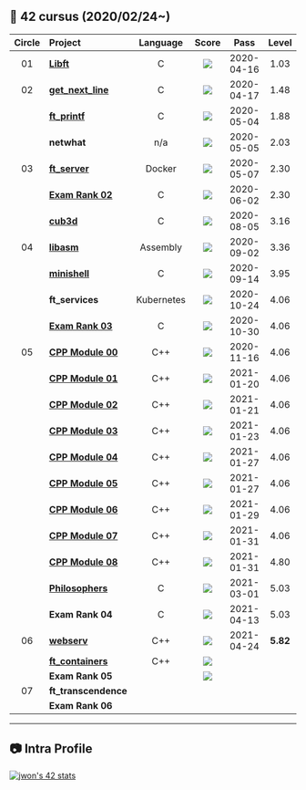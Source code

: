 ##  :notebook_with_decorative_cover: 42 cursus (2020/02/24~)

| Circle | Project                                                      |  Language  |                            Score                             |    Pass    |  Level   |
| :----: | :----------------------------------------------------------- | :--------: | :----------------------------------------------------------: | :--------: | :------: |
|   01   | [**Libft**](https://github.com/jwon42/42cursus_01_Libft)     |     C      |  ![](https://badge42.herokuapp.com/api/project/jwon/Libft)   | 2020-04-16 |   1.03   |
|   02   | [**get_next_line**](https://github.com/jwon42/42cursus_02_get_next_line) |     C      | ![](https://badge42.herokuapp.com/api/project/jwon/get_next_line) | 2020-04-17 |   1.48   |
|        | [**ft_printf**](https://github.com/jwon42/42cursus_03_ft_printf) |     C      | ![](https://badge42.herokuapp.com/api/project/jwon/ft_printf) | 2020-05-04 |   1.88   |
|        | **netwhat**                                                  |    n/a     | ![](https://badge42.herokuapp.com/api/project/jwon/netwhat)  | 2020-05-05 |   2.03   |
|   03   | [**ft_server**](https://github.com/jwon42/42cursus_05_ft_server) |   Docker   | ![](https://badge42.herokuapp.com/api/project/jwon/ft_server) | 2020-05-07 |   2.30   |
|        | [**Exam Rank 02**](https://github.com/jwon42/42cursus_06_exam_rank_02) |     C      | ![](https://badge42.herokuapp.com/api/project/jwon/Exam%20Rank%2002) | 2020-06-02 |   2.30   |
|        | [**cub3d**](https://github.com/jwon42/42cursus_07_cub3d)     |     C      |  ![](https://badge42.herokuapp.com/api/project/jwon/cub3d)   | 2020-08-05 |   3.16   |
|   04   | [**libasm**](https://github.com/jwon42/42cursus_08_libasm)   |  Assembly  |  ![](https://badge42.herokuapp.com/api/project/jwon/libasm)  | 2020-09-02 |   3.36   |
|        | [**minishell**](https://github.com/jwon42/42cursus_09_minishell) |     C      | ![](https://badge42.herokuapp.com/api/project/jwon/minishell) | 2020-09-14 |   3.95   |
|        | **ft_services**                                              | Kubernetes | ![](https://badge42.herokuapp.com/api/project/jwon/ft_services) | 2020-10-24 |   4.06   |
|        | [**Exam Rank 03**](https://github.com/jwon42/42cursus_11_exam_rank_03) |     C      | ![](https://badge42.herokuapp.com/api/project/jwon/Exam%20Rank%2003) | 2020-10-30 |   4.06   |
|   05   | [**CPP Module 00**](https://github.com/jwon42/42cursus_12_CPP_Module/tree/master/00) |    C++     | ![](https://badge42.herokuapp.com/api/project/jwon/CPP%20Module%2000) | 2020-11-16 |   4.06   |
|        | [**CPP Module 01**](https://github.com/jwon42/42cursus_12_CPP_Module/tree/master/01) |    C++     | ![](https://badge42.herokuapp.com/api/project/jwon/CPP%20Module%2001) | 2021-01-20 |   4.06   |
|        | [**CPP Module 02**](https://github.com/jwon42/42cursus_12_CPP_Module/tree/master/02) |    C++     | ![](https://badge42.herokuapp.com/api/project/jwon/CPP%20Module%2002) | 2021-01-21 |   4.06   |
|        | [**CPP Module 03**](https://github.com/jwon42/42cursus_12_CPP_Module/tree/master/03) |    C++     | ![](https://badge42.herokuapp.com/api/project/jwon/CPP%20Module%2003) | 2021-01-23 |   4.06   |
|        | [**CPP Module 04**](https://github.com/jwon42/42cursus_12_CPP_Module/tree/master/04) |    C++     | ![](https://badge42.herokuapp.com/api/project/jwon/CPP%20Module%2004) | 2021-01-27 |   4.06   |
|        | [**CPP Module 05**](https://github.com/jwon42/42cursus_12_CPP_Module/tree/master/05) |    C++     | ![](https://badge42.herokuapp.com/api/project/jwon/CPP%20Module%2005) | 2021-01-27 |   4.06   |
|        | [**CPP Module 06**](https://github.com/jwon42/42cursus_12_CPP_Module/tree/master/06) |    C++     | ![](https://badge42.herokuapp.com/api/project/jwon/CPP%20Module%2006) | 2021-01-29 |   4.06   |
|        | [**CPP Module 07**](https://github.com/jwon42/42cursus_12_CPP_Module/tree/master/07) |    C++     | ![](https://badge42.herokuapp.com/api/project/jwon/CPP%20Module%2007) | 2021-01-31 |   4.06   |
|        | [**CPP Module 08**](https://github.com/jwon42/42cursus_12_CPP_Module/tree/master/08) |    C++     | ![](https://badge42.herokuapp.com/api/project/jwon/CPP%20Module%2008) | 2021-01-31 |   4.80   |
|        | [**Philosophers**](https://github.com/jwon42/42cursus_13_Philosophers) |     C      | ![](https://badge42.herokuapp.com/api/project/jwon/Philosophers) | 2021-03-01 |   5.03   |
|        | **Exam Rank 04**                                             |     C      | ![](https://badge42.herokuapp.com/api/project/jwon/Exam%20Rank%2004) | 2021-04-13 |   5.03   |
|   06   | [**webserv**](https://github.com/ftinx/webserv)              |    C++     | ![](https://badge42.herokuapp.com/api/project/jwon/webserv)  | 2021-04-24 | **5.82** |
|        | [**ft_containers**](https://github.com/jwon42/42cursus_16_ft_containers) |    C++     | ![](https://badge42.herokuapp.com/api/project/jwon/ft_containers) |            |          |
|        | **Exam Rank 05**                                             |            | ![](https://badge42.herokuapp.com/api/project/jwon/Exam%20Rank%2005) |            |          |
|   07   | **ft_transcendence**                                         |            |                                                              |            |          |
|        | **Exam Rank 06**                                             |            |                                                              |            |          |

------

## :camera: Intra Profile

[![jwon's 42 stats](https://badge42.herokuapp.com/api/stats/jwon?privacyName=true)](https://profile.intra.42.fr/users/jwon)

